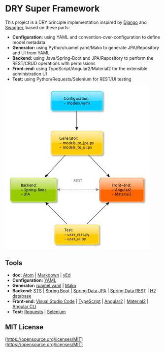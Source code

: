 # DRY Super Framework

This project is a DRY principle implementation inspired by [Django](https://www.djangoproject.com/)
and [Swagger](https://swagger.io/), based on these parts:

* **Configuration:** using YAML and convention-over-configuration to define model metadata
* **Generator:** using Python/ruamel.yaml/Mako to generate JPA/Repository and UI from YAML
* **Backend:** using Java/Spring-Boot and JPA/Repository to perform the REST/CRUD operations with permissions
* **Front-end:** using TypeScript/Angular2/Material2 for the extensible administration UI
* **Test:** using Python/Requests/Selenium for REST/UI testing

![overview](doc/schemas/overview.jpg)

## Tools
* **doc:**
[Atom](https://atom.io/) |
[Markdown](https://guides.github.com/features/mastering-markdown/) |
[yEd](https://www.yworks.com/products/yed)
* **Configuration:**
[YAML](http://www.yaml.org/)
* **Generator:**
[ruamel.yaml](http://yaml.readthedocs.io/) |
[Mako](http://www.makotemplates.org/)
* **Backend:**
[STS](https://spring.io/tools/sts) |
[Spring Boot](http://docs.spring.io/spring-boot/docs/current/reference/htmlsingle/) |
[Spring Data JPA](https://docs.spring.io/spring-data/jpa/docs/current/reference/html/) |
[Spring Data REST](http://docs.spring.io/spring-data/rest/docs/current/reference/html/) |
[H2 database](http://www.h2database.com/)
* **Front-end:**
[Visual Studio Code](https://code.visualstudio.com/) |
[TypeScript](https://www.typescriptlang.org/) |
[Angular2](https://angular.io/) |
[Material2](https://material.angular.io/) |
[Angular CLI](https://cli.angular.io/)
* **Test:**
[Requests](http://docs.python-requests.org/) |
[Selenium](http://selenium-python.readthedocs.io/)

## MIT License
[https://opensource.org/licenses/MIT](https://opensource.org/licenses/MIT)

